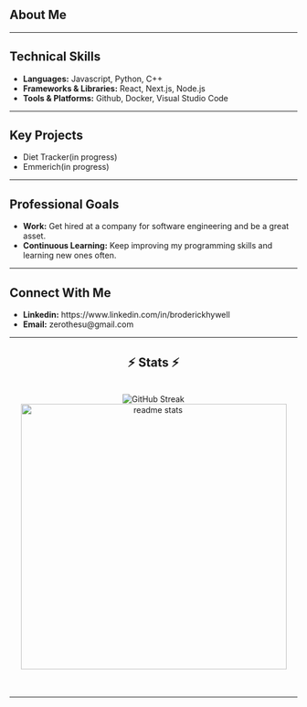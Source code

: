 <h3></h3>
<h2>About Me</h2>
<span></span>

<hr/>
<h2>Technical Skills</h2>
<ul>
    <li><b>Languages:</b> Javascript, Python, C++</li>
    <li><b>Frameworks & Libraries:</b> React, Next.js, Node.js</li>
    <li><b>Tools & Platforms:</b> Github, Docker, Visual Studio Code</li>
</ul>

<hr/>
<h2>Key Projects</h2>
<ul>
    <li>Diet Tracker(in progress)</li>
    <li>Emmerich(in progress)</li>
</ul>

<hr/>
<h2>Professional Goals</h2>
<ul>
    <li><b>Work:</b> Get hired at a company for software engineering and be a great asset.</li>
    <li><b>Continuous Learning:</b> Keep improving my programming skills and learning new ones often.</li>
</ul>

<hr/>
<h2>Connect With Me</h2>
<ul>
    <li><b>Linkedin:</b> https://www.linkedin.com/in/broderickhywell</li>
    <li><b>Email:</b> zerothesu@gmail.com</li>
</ul>

<hr/>

<h2 align="center">⚡ Stats ⚡</h2>
<br>
<div align=center>
  <img <a href="https://git.io/streak-stats"><img src="https://streak-stats.demolab.com/?user=EmmerichRD&theme=dark&border_radius=10" alt="GitHub Streak" /></a>
  <img width=465 src="https://github-readme-stats.vercel.app/api?username=BroderickHywell&show_icons=true&theme=react&rank_icon=github&border_radius=10" alt="readme stats" />
  <br/>
</div>
<br/><br/>

<hr/>

<br/>
